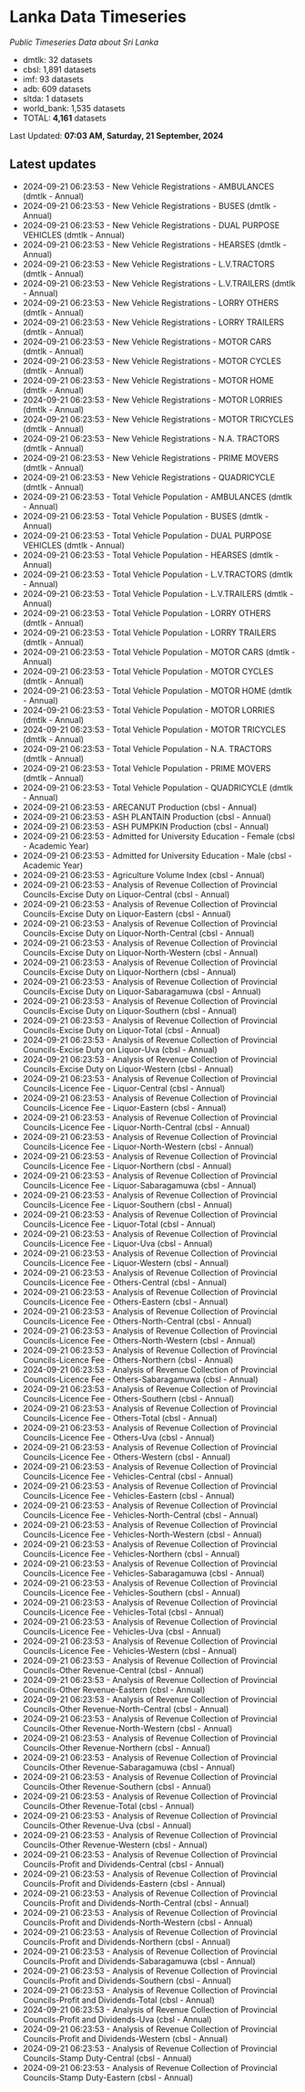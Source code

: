 # Lanka Data Timeseries
*Public Timeseries Data about Sri Lanka*

* dmtlk: 32 datasets
* cbsl: 1,891 datasets
* imf: 93 datasets
* adb: 609 datasets
* sltda: 1 datasets
* world_bank: 1,535 datasets
* TOTAL: **4,161** datasets

Last Updated: **07:03 AM, Saturday, 21 September, 2024**

## Latest updates

* 2024-09-21 06:23:53 - New Vehicle Registrations - AMBULANCES (dmtlk - Annual)
* 2024-09-21 06:23:53 - New Vehicle Registrations - BUSES (dmtlk - Annual)
* 2024-09-21 06:23:53 - New Vehicle Registrations - DUAL PURPOSE VEHICLES (dmtlk - Annual)
* 2024-09-21 06:23:53 - New Vehicle Registrations - HEARSES (dmtlk - Annual)
* 2024-09-21 06:23:53 - New Vehicle Registrations - L.V.TRACTORS (dmtlk - Annual)
* 2024-09-21 06:23:53 - New Vehicle Registrations - L.V.TRAILERS (dmtlk - Annual)
* 2024-09-21 06:23:53 - New Vehicle Registrations - LORRY OTHERS (dmtlk - Annual)
* 2024-09-21 06:23:53 - New Vehicle Registrations - LORRY TRAILERS (dmtlk - Annual)
* 2024-09-21 06:23:53 - New Vehicle Registrations - MOTOR CARS (dmtlk - Annual)
* 2024-09-21 06:23:53 - New Vehicle Registrations - MOTOR CYCLES (dmtlk - Annual)
* 2024-09-21 06:23:53 - New Vehicle Registrations - MOTOR HOME (dmtlk - Annual)
* 2024-09-21 06:23:53 - New Vehicle Registrations - MOTOR LORRIES (dmtlk - Annual)
* 2024-09-21 06:23:53 - New Vehicle Registrations - MOTOR TRICYCLES (dmtlk - Annual)
* 2024-09-21 06:23:53 - New Vehicle Registrations - N.A. TRACTORS (dmtlk - Annual)
* 2024-09-21 06:23:53 - New Vehicle Registrations - PRIME MOVERS (dmtlk - Annual)
* 2024-09-21 06:23:53 - New Vehicle Registrations - QUADRICYCLE (dmtlk - Annual)
* 2024-09-21 06:23:53 - Total Vehicle Population - AMBULANCES (dmtlk - Annual)
* 2024-09-21 06:23:53 - Total Vehicle Population - BUSES (dmtlk - Annual)
* 2024-09-21 06:23:53 - Total Vehicle Population - DUAL PURPOSE VEHICLES (dmtlk - Annual)
* 2024-09-21 06:23:53 - Total Vehicle Population - HEARSES (dmtlk - Annual)
* 2024-09-21 06:23:53 - Total Vehicle Population - L.V.TRACTORS (dmtlk - Annual)
* 2024-09-21 06:23:53 - Total Vehicle Population - L.V.TRAILERS (dmtlk - Annual)
* 2024-09-21 06:23:53 - Total Vehicle Population - LORRY OTHERS (dmtlk - Annual)
* 2024-09-21 06:23:53 - Total Vehicle Population - LORRY TRAILERS (dmtlk - Annual)
* 2024-09-21 06:23:53 - Total Vehicle Population - MOTOR CARS (dmtlk - Annual)
* 2024-09-21 06:23:53 - Total Vehicle Population - MOTOR CYCLES (dmtlk - Annual)
* 2024-09-21 06:23:53 - Total Vehicle Population - MOTOR HOME (dmtlk - Annual)
* 2024-09-21 06:23:53 - Total Vehicle Population - MOTOR LORRIES (dmtlk - Annual)
* 2024-09-21 06:23:53 - Total Vehicle Population - MOTOR TRICYCLES (dmtlk - Annual)
* 2024-09-21 06:23:53 - Total Vehicle Population - N.A. TRACTORS (dmtlk - Annual)
* 2024-09-21 06:23:53 - Total Vehicle Population - PRIME MOVERS (dmtlk - Annual)
* 2024-09-21 06:23:53 - Total Vehicle Population - QUADRICYCLE (dmtlk - Annual)
* 2024-09-21 06:23:53 - ARECANUT Production (cbsl - Annual)
* 2024-09-21 06:23:53 - ASH PLANTAIN Production (cbsl - Annual)
* 2024-09-21 06:23:53 - ASH PUMPKIN Production (cbsl - Annual)
* 2024-09-21 06:23:53 - Admitted for University Education - Female (cbsl - Academic Year)
* 2024-09-21 06:23:53 - Admitted for University Education - Male (cbsl - Academic Year)
* 2024-09-21 06:23:53 - Agriculture Volume Index (cbsl - Annual)
* 2024-09-21 06:23:53 - Analysis of Revenue Collection of Provincial Councils-Excise Duty on Liquor-Central (cbsl - Annual)
* 2024-09-21 06:23:53 - Analysis of Revenue Collection of Provincial Councils-Excise Duty on Liquor-Eastern (cbsl - Annual)
* 2024-09-21 06:23:53 - Analysis of Revenue Collection of Provincial Councils-Excise Duty on Liquor-North-Central (cbsl - Annual)
* 2024-09-21 06:23:53 - Analysis of Revenue Collection of Provincial Councils-Excise Duty on Liquor-North-Western (cbsl - Annual)
* 2024-09-21 06:23:53 - Analysis of Revenue Collection of Provincial Councils-Excise Duty on Liquor-Northern (cbsl - Annual)
* 2024-09-21 06:23:53 - Analysis of Revenue Collection of Provincial Councils-Excise Duty on Liquor-Sabaragamuwa (cbsl - Annual)
* 2024-09-21 06:23:53 - Analysis of Revenue Collection of Provincial Councils-Excise Duty on Liquor-Southern (cbsl - Annual)
* 2024-09-21 06:23:53 - Analysis of Revenue Collection of Provincial Councils-Excise Duty on Liquor-Total (cbsl - Annual)
* 2024-09-21 06:23:53 - Analysis of Revenue Collection of Provincial Councils-Excise Duty on Liquor-Uva (cbsl - Annual)
* 2024-09-21 06:23:53 - Analysis of Revenue Collection of Provincial Councils-Excise Duty on Liquor-Western (cbsl - Annual)
* 2024-09-21 06:23:53 - Analysis of Revenue Collection of Provincial Councils-Licence Fee - Liquor-Central (cbsl - Annual)
* 2024-09-21 06:23:53 - Analysis of Revenue Collection of Provincial Councils-Licence Fee - Liquor-Eastern (cbsl - Annual)
* 2024-09-21 06:23:53 - Analysis of Revenue Collection of Provincial Councils-Licence Fee - Liquor-North-Central (cbsl - Annual)
* 2024-09-21 06:23:53 - Analysis of Revenue Collection of Provincial Councils-Licence Fee - Liquor-North-Western (cbsl - Annual)
* 2024-09-21 06:23:53 - Analysis of Revenue Collection of Provincial Councils-Licence Fee - Liquor-Northern (cbsl - Annual)
* 2024-09-21 06:23:53 - Analysis of Revenue Collection of Provincial Councils-Licence Fee - Liquor-Sabaragamuwa (cbsl - Annual)
* 2024-09-21 06:23:53 - Analysis of Revenue Collection of Provincial Councils-Licence Fee - Liquor-Southern (cbsl - Annual)
* 2024-09-21 06:23:53 - Analysis of Revenue Collection of Provincial Councils-Licence Fee - Liquor-Total (cbsl - Annual)
* 2024-09-21 06:23:53 - Analysis of Revenue Collection of Provincial Councils-Licence Fee - Liquor-Uva (cbsl - Annual)
* 2024-09-21 06:23:53 - Analysis of Revenue Collection of Provincial Councils-Licence Fee - Liquor-Western (cbsl - Annual)
* 2024-09-21 06:23:53 - Analysis of Revenue Collection of Provincial Councils-Licence Fee - Others-Central (cbsl - Annual)
* 2024-09-21 06:23:53 - Analysis of Revenue Collection of Provincial Councils-Licence Fee - Others-Eastern (cbsl - Annual)
* 2024-09-21 06:23:53 - Analysis of Revenue Collection of Provincial Councils-Licence Fee - Others-North-Central (cbsl - Annual)
* 2024-09-21 06:23:53 - Analysis of Revenue Collection of Provincial Councils-Licence Fee - Others-North-Western (cbsl - Annual)
* 2024-09-21 06:23:53 - Analysis of Revenue Collection of Provincial Councils-Licence Fee - Others-Northern (cbsl - Annual)
* 2024-09-21 06:23:53 - Analysis of Revenue Collection of Provincial Councils-Licence Fee - Others-Sabaragamuwa (cbsl - Annual)
* 2024-09-21 06:23:53 - Analysis of Revenue Collection of Provincial Councils-Licence Fee - Others-Southern (cbsl - Annual)
* 2024-09-21 06:23:53 - Analysis of Revenue Collection of Provincial Councils-Licence Fee - Others-Total (cbsl - Annual)
* 2024-09-21 06:23:53 - Analysis of Revenue Collection of Provincial Councils-Licence Fee - Others-Uva (cbsl - Annual)
* 2024-09-21 06:23:53 - Analysis of Revenue Collection of Provincial Councils-Licence Fee - Others-Western (cbsl - Annual)
* 2024-09-21 06:23:53 - Analysis of Revenue Collection of Provincial Councils-Licence Fee - Vehicles-Central (cbsl - Annual)
* 2024-09-21 06:23:53 - Analysis of Revenue Collection of Provincial Councils-Licence Fee - Vehicles-Eastern (cbsl - Annual)
* 2024-09-21 06:23:53 - Analysis of Revenue Collection of Provincial Councils-Licence Fee - Vehicles-North-Central (cbsl - Annual)
* 2024-09-21 06:23:53 - Analysis of Revenue Collection of Provincial Councils-Licence Fee - Vehicles-North-Western (cbsl - Annual)
* 2024-09-21 06:23:53 - Analysis of Revenue Collection of Provincial Councils-Licence Fee - Vehicles-Northern (cbsl - Annual)
* 2024-09-21 06:23:53 - Analysis of Revenue Collection of Provincial Councils-Licence Fee - Vehicles-Sabaragamuwa (cbsl - Annual)
* 2024-09-21 06:23:53 - Analysis of Revenue Collection of Provincial Councils-Licence Fee - Vehicles-Southern (cbsl - Annual)
* 2024-09-21 06:23:53 - Analysis of Revenue Collection of Provincial Councils-Licence Fee - Vehicles-Total (cbsl - Annual)
* 2024-09-21 06:23:53 - Analysis of Revenue Collection of Provincial Councils-Licence Fee - Vehicles-Uva (cbsl - Annual)
* 2024-09-21 06:23:53 - Analysis of Revenue Collection of Provincial Councils-Licence Fee - Vehicles-Western (cbsl - Annual)
* 2024-09-21 06:23:53 - Analysis of Revenue Collection of Provincial Councils-Other Revenue-Central (cbsl - Annual)
* 2024-09-21 06:23:53 - Analysis of Revenue Collection of Provincial Councils-Other Revenue-Eastern (cbsl - Annual)
* 2024-09-21 06:23:53 - Analysis of Revenue Collection of Provincial Councils-Other Revenue-North-Central (cbsl - Annual)
* 2024-09-21 06:23:53 - Analysis of Revenue Collection of Provincial Councils-Other Revenue-North-Western (cbsl - Annual)
* 2024-09-21 06:23:53 - Analysis of Revenue Collection of Provincial Councils-Other Revenue-Northern (cbsl - Annual)
* 2024-09-21 06:23:53 - Analysis of Revenue Collection of Provincial Councils-Other Revenue-Sabaragamuwa (cbsl - Annual)
* 2024-09-21 06:23:53 - Analysis of Revenue Collection of Provincial Councils-Other Revenue-Southern (cbsl - Annual)
* 2024-09-21 06:23:53 - Analysis of Revenue Collection of Provincial Councils-Other Revenue-Total (cbsl - Annual)
* 2024-09-21 06:23:53 - Analysis of Revenue Collection of Provincial Councils-Other Revenue-Uva (cbsl - Annual)
* 2024-09-21 06:23:53 - Analysis of Revenue Collection of Provincial Councils-Other Revenue-Western (cbsl - Annual)
* 2024-09-21 06:23:53 - Analysis of Revenue Collection of Provincial Councils-Profit and Dividends-Central (cbsl - Annual)
* 2024-09-21 06:23:53 - Analysis of Revenue Collection of Provincial Councils-Profit and Dividends-Eastern (cbsl - Annual)
* 2024-09-21 06:23:53 - Analysis of Revenue Collection of Provincial Councils-Profit and Dividends-North-Central (cbsl - Annual)
* 2024-09-21 06:23:53 - Analysis of Revenue Collection of Provincial Councils-Profit and Dividends-North-Western (cbsl - Annual)
* 2024-09-21 06:23:53 - Analysis of Revenue Collection of Provincial Councils-Profit and Dividends-Northern (cbsl - Annual)
* 2024-09-21 06:23:53 - Analysis of Revenue Collection of Provincial Councils-Profit and Dividends-Sabaragamuwa (cbsl - Annual)
* 2024-09-21 06:23:53 - Analysis of Revenue Collection of Provincial Councils-Profit and Dividends-Southern (cbsl - Annual)
* 2024-09-21 06:23:53 - Analysis of Revenue Collection of Provincial Councils-Profit and Dividends-Total (cbsl - Annual)
* 2024-09-21 06:23:53 - Analysis of Revenue Collection of Provincial Councils-Profit and Dividends-Uva (cbsl - Annual)
* 2024-09-21 06:23:53 - Analysis of Revenue Collection of Provincial Councils-Profit and Dividends-Western (cbsl - Annual)
* 2024-09-21 06:23:53 - Analysis of Revenue Collection of Provincial Councils-Stamp Duty-Central (cbsl - Annual)
* 2024-09-21 06:23:53 - Analysis of Revenue Collection of Provincial Councils-Stamp Duty-Eastern (cbsl - Annual)
